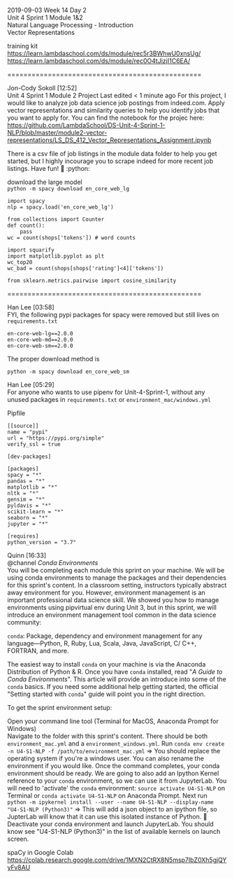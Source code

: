 2019-09-03 Week 14 Day 2  
Unit 4 Sprint 1 Module 1&2  
Natural Language Processing - Introduction  
Vector Representations   

training kit  
https://learn.lambdaschool.com/ds/module/rec5r3BWhwU0xnsUg/  
https://learn.lambdaschool.com/ds/module/rec0O4tJizjI1C6EA/  

================================================

Jon-Cody Sokoll [12:52]   
Unit 4 Sprint 1 Module 2 Project
Last edited < 1 minute ago
For this project, I would like to analyze job data science job postings from indeed.com. Apply vector representations and similarity queries to help you identify jobs that you want to apply for. You can find the notebook for the projec here:   
https://github.com/LambdaSchool/DS-Unit-4-Sprint-1-NLP/blob/master/module2-vector-representations/LS_DS_412_Vector_Representations_Assignment.ipynb    

There is a csv file of job listings in the module data folder to help you get started, but I highly incourage you to scrape indeed for more recent job listings. Have fun! :slightly_smiling_face: :python:

download the large model  
`python -m spacy download en_core_web_lg` 
  
```
import spacy
nlp = spacy.load('en_core_web_lg')

from collections import Counter
def count():
    pass
wc = count(shops['tokens']) # word counts

import squarify
import matplotlib.pyplot as plt
wc_top20
wc_bad = count(shops[shops['rating']<4]['tokens'])

from sklearn.metrics.pairwise import cosine_similarity
```

================================================

Han Lee [03:58]  
FYI, the following pypi packages for spacy were removed but still lives on `requirements.txt`

```
en-core-web-lg==2.0.0
en-core-web-md==2.0.0
en-core-web-sm==2.0.0
```

The proper download method is

```python -m spacy download en_core_web_sm```

Han Lee [05:29]  
For anyone who wants to use pipenv for Unit-4-Sprint-1, without any unused packages in `requirements.txt` or `environment_mac/windows.yml`

Pipfile  
```
[[source]]
name = "pypi"
url = "https://pypi.org/simple"
verify_ssl = true

[dev-packages]

[packages]
spacy = "*"
pandas = "*"
matplotlib = "*"
nltk = "*"
gensim = "*"
pyldavis = "*"
scikit-learn = "*"
seaborn = "*"
jupyter = "*"

[requires]
python_version = "3.7"
```

Quinn [16:33]  
@channel *Conda Environments*   
You will be completing each module this sprint on your machine. We will be using conda environments to manage the packages and their dependencies for this sprint's content. In a classroom setting, instructors typically abstract away environment for you. However, environment management is an important professional data science skill. We showed you how to manage environments using pipvirtual env during Unit 3, but in this sprint, we will introduce an environment management tool common in the data science community:

`conda`: Package, dependency and environment management for any language—Python, R, Ruby, Lua, Scala, Java, JavaScript, C/ C++, FORTRAN, and more.

The easiest way to install `conda` on your machine is via the Anaconda Distribution of Python & R. Once you have `conda` installed, read "_A Guide to Conda Environments_". This article will provide an introduce into some of the `conda` basics. If you need some additional help getting started, the official "Setting started with `conda`" guide will point you in the right direction.

To get the sprint environment setup:

Open your command line tool (Terminal for MacOS, Anaconda Prompt for Windows)   
Navigate to the folder with this sprint's content. There should be both `environment_mac.yml` and a `environment_windows.yml`.
Run `conda env create -n U4-S1-NLP -f /path/to/environment_mac.yml` => You should replace the operating system if you're a windows user. You can also rename the environment if you would like. Once the command completes, your conda environment should be ready.
We are going to also add an Ipython Kernel reference to your `conda` environment, so we can use it from JupyterLab. You will need to 'activate' the `conda` environment: `source activate U4-S1-NLP` on Terminal or `conda activate U4-S1-NLP` on Anaconda Prompt.
Next run `python -m ipykernel install --user --name U4-S1-NLP --display-name "U4-S1-NLP (Python3)"` => This will add a json object to an ipython file, so JupterLab will know that it can use this isolated instance of Python. :slightly_smiling_face:
Deactivate your conda environment and launch JupyterLab. You should know see "U4-S1-NLP (Python3)" in the list of available kernels on launch screen.

spaCy in Google Colab   
https://colab.research.google.com/drive/1MXN2CtRX8N5msp7IbZ0Xh5gjQYyFv8AU
